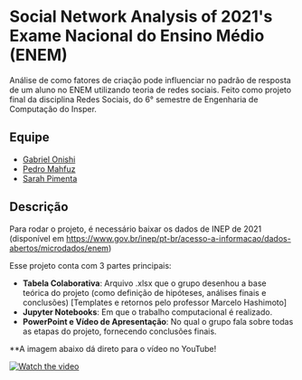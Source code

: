# Social Network Analysis of 2021's Exame Nacional do Ensino Médio (ENEM)

Análise de como fatores de criação pode influenciar no padrão de resposta de um aluno no ENEM utilizando teoria de redes sociais. Feito como projeto final da disciplina Redes Sociais, do 6° semestre de Engenharia de Computação do Insper.

## Equipe
 - [Gabriel Onishi](https://github.com/gabrielonishi)
 - [Pedro Mahfuz](https://github.com/pmahfuz)
 - [Sarah Pimenta](https://github.com/sarahp31)
## Descrição

Para rodar o projeto, é necessário baixar os dados de INEP de 2021 (disponível em https://www.gov.br/inep/pt-br/acesso-a-informacao/dados-abertos/microdados/enem)

Esse projeto conta com 3 partes principais:

 - **Tabela Colaborativa**: Arquivo .xlsx que o grupo desenhou a base teórica do projeto (como definição de hipóteses, análises finais e conclusões) [Templates e retornos pelo professor Marcelo Hashimoto]
 - **Jupyter Notebooks**: Em que o trabalho computacional é realizado.
 - **PowerPoint e Vídeo de Apresentação**: No qual o grupo fala sobre todas as etapas do projeto, fornecendo conclusões finais.

 **A imagem abaixo dá direto para o vídeo no YouTube!

[![Watch the video](https://img.youtube.com/vi/LIQxTXUebQY/maxresdefault.jpg)](https://youtu.be/LIQxTXUebQY)
